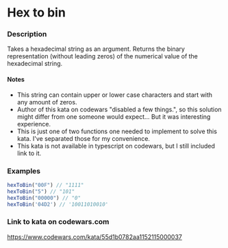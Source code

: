 # Hex to bin

### Description
Takes a hexadecimal string as an argument. Returns the binary representation (without leading zeros) of the numerical value of the hexadecimal string.

#### Notes
* This string can contain upper or lower case characters and start with any amount of zeros.
* Author of this kata on codewars "disabled a few things.", so this solution might differ from one someone would expect... But it was interesting experience.
* This is just one of two functions one needed to implement to solve this kata. I've separated those for my convenience.
* This kata is not available in typescript on codewars, but I still included link to it.

### Examples
```typescript
hexToBin("00F") // "1111"
hexToBin("5") // "101"
hexToBin("00000") // "0"
hexToBin('04D2') // '10011010010'
```

### Link to kata on codewars.com
https://www.codewars.com/kata/55d1b0782aa1152115000037
